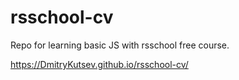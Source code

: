 # rsschool-cv

Repo for learning basic JS with rsschool free course.

https://DmitryKutsev.github.io/rsschool-cv/
